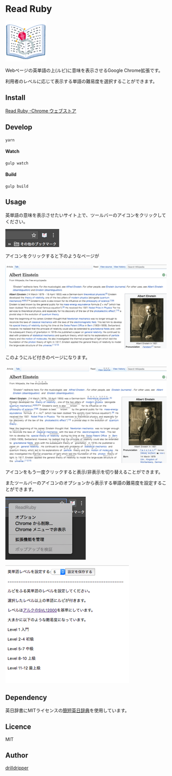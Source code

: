 Read Ruby
====

![icon](docs/read-ruby.png)


Webページの英単語の上(ルビ)に意味を表示させるGoogle Chrome拡張です。

利用者のレベルに応じて表示する単語の難易度を選択することができます。

## Install
[Read Ruby -Chrome ウェブストア](https://chrome.google.com/webstore/detail/read-ruby/halocbmjecniinhbckbcgcpiepokahak/related?hl=ja)

## Develop
`yarn`

#### Watch

`gulp watch`

#### Build
`gulp build`


## Usage
英単語の意味を表示させたいサイト上で、ツールバーのアイコンをクリックしてください。

![toolbar](docs/toolbar.png)


アイコンをクリックすると下のようなページが

![before](docs/before.png)


このようにルビ付きのページになります。

![after](docs/after.png)


アイコンをもう一度クリックすると表示/非表示を切り替えることができます。

またツールバーのアイコンのオプションから表示する単語の難易度を設定することができます。


![option-toolbar](docs/option-toolbar.png)


![option-pages](docs/option-pages.png)



## Dependency
英日辞書にMITライセンスの[簡短英日辞典](https://github.com/gunyarakun/kantan-ej-dictionary)を使用しています。


## Licence
MIT

## Author

[drilldripper](https://github.com/DrillDripper)